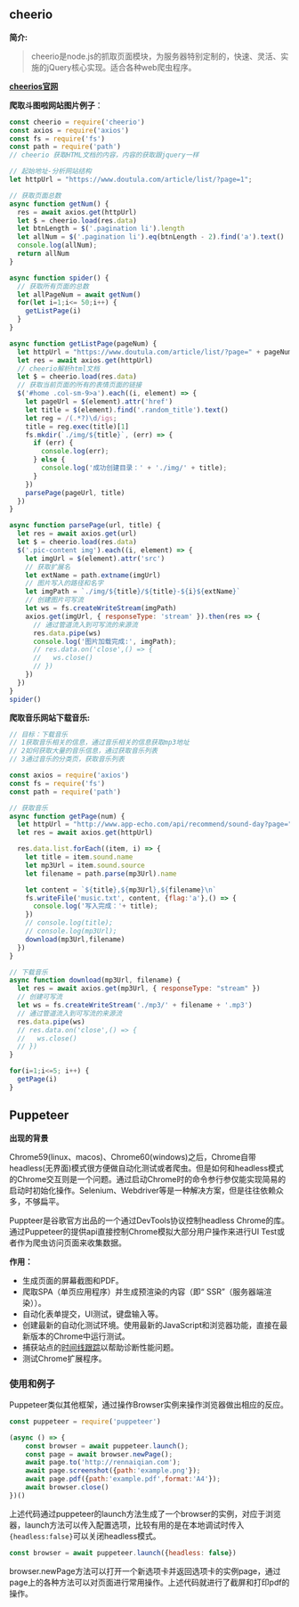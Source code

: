 ## cheerio

**简介:**

> cheerio是node.js的抓取页面模块，为服务器特别定制的，快速、灵活、实施的jQuery核心实现。适合各种web爬虫程序。

**[cheerios官网](https://cheerio.js.org/)**

**爬取斗图啦网站图片例子**：

```js
const cheerio = require('cheerio')
const axios = require('axios')
const fs = require('fs')
const path = require('path')
// cheerio 获取HTML文档的内容，内容的获取跟jquery一样

// 起始地址-分析网站结构
let httpUrl = "https://www.doutula.com/article/list/?page=1";

// 获取页面总数
async function getNum() {
  res = await axios.get(httpUrl)
  let $ = cheerio.load(res.data)
  let btnLength = $('.pagination li').length
  let allNum = $('.pagination li').eq(btnLength - 2).find('a').text()
  console.log(allNum);
  return allNum
}

async function spider() {
  // 获取所有页面的总数
  let allPageNum = await getNum()
  for(let i=1;i<= 50;i++) {
    getListPage(i)
  }
}

async function getListPage(pageNum) {
  let httpUrl = "https://www.doutula.com/article/list/?page=" + pageNum;
  let res = await axios.get(httpUrl)
  // cheerio解析html文档
  let $ = cheerio.load(res.data)
  // 获取当前页面的所有的表情页面的链接
  $('#home .col-sm-9>a').each((i, element) => {
    let pageUrl = $(element).attr('href')
    let title = $(element).find('.random_title').text()
    let reg = /(.*?)\d/igs;
    title = reg.exec(title)[1]
    fs.mkdir(`./img/${title}`, (err) => {
      if (err) {
        console.log(err);
      } else {
        console.log('成功创建目录：' + './img/' + title);
      }
    })
    parsePage(pageUrl, title)
  })
}

async function parsePage(url, title) {
  let res = await axios.get(url)
  let $ = cheerio.load(res.data)
  $('.pic-content img').each((i, element) => {
    let imgUrl = $(element).attr('src')
    // 获取扩展名
    let extName = path.extname(imgUrl)
    // 图片写入的路径和名字
    let imgPath = `./img/${title}/${title}-${i}${extName}`
    // 创建图片可写流
    let ws = fs.createWriteStream(imgPath)
    axios.get(imgUrl, { responseType: 'stream' }).then(res => {
      // 通过管道流入到可写流的来源流
      res.data.pipe(ws)
      console.log('图片加载完成:', imgPath);
      // res.data.on('close',() => {
      //   ws.close()
      // })
    })
  })
}
spider()
```



**爬取音乐网站下载音乐:**

```js
// 目标：下载音乐
// 1获取音乐相关的信息，通过音乐相关的信息获取mp3地址
// 2如何获取大量的音乐信息，通过获取音乐列表
// 3通过音乐的分类页，获取音乐列表

const axios = require('axios')
const fs = require('fs')
const path = require('path')

// 获取音乐
async function getPage(num) {
  let httpUrl = "http://www.app-echo.com/api/recommend/sound-day?page=" + num
  let res = await axios.get(httpUrl)

  res.data.list.forEach((item, i) => {
    let title = item.sound.name
    let mp3Url = item.sound.source
    let filename = path.parse(mp3Url).name

    let content = `${title},${mp3Url},${filename}\n`
    fs.writeFile('music.txt', content, {flag:'a'},() => {
      console.log('写入完成：'+ title);
    })
    // console.log(title);
    // console.log(mp3Url);
    download(mp3Url,filename)
  })
}

// 下载音乐
async function download(mp3Url, filename) {
  let res = await axios.get(mp3Url, { responseType: "stream" })
  // 创建可写流
  let ws = fs.createWriteStream('./mp3/' + filename + '.mp3')
  // 通过管道流入到可写流的来源流
  res.data.pipe(ws)
  // res.data.on('close',() => {
  //   ws.close()
  // })
}

for(i=1;i<=5; i++) {
  getPage(i)
}

```

## Puppeteer

**出现的背景**

Chrome59(linux、macos)、Chrome60(windows)之后，Chrome自带headless(无界面)模式很方便做自动化测试或者爬虫。但是如何和headless模式的Chrome交互则是一个问题。通过启动Chrome时的命令参行参仅能实现简易的启动时初始化操作。Selenium、Webdriver等是一种解决方案，但是往往依赖众多，不够扁平。

Puppteer是谷歌官方出品的一个通过DevTools协议控制headless Chrome的库。通过Puppeteer的提供api直接控制Chrome模拟大部分用户操作来进行UI Test或者作为爬虫访问页面来收集数据。

**作用：**

- 生成页面的屏幕截图和PDF。
- 爬取SPA（单页应用程序）并生成预渲染的内容（即“ SSR”（服务器端渲染））。
- 自动化表单提交，UI测试，键盘输入等。
- 创建最新的自动化测试环境。使用最新的JavaScript和浏览器功能，直接在最新版本的Chrome中运行测试。
- 捕获站点的[时间线跟踪](https://developers.google.com/web/tools/chrome-devtools/evaluate-performance/reference)以帮助诊断性能问题。
- 测试Chrome扩展程序。

### 使用和例子

Puppeteer类似其他框架，通过操作Browser实例来操作浏览器做出相应的反应。

```js
const puppeteer = require('puppeteer')

(async () => {
    const browser = await puppeteer.launch();
    const page = await browser.newPage();
    await page.to('http://rennaiqian.com');
    await page.screenshot({path:'example.png'});
    await page.pdf({path:'example.pdf',format:'A4'});
    await browser.close()
})()
```

上述代码通过puppeteer的launch方法生成了一个browser的实例，对应于浏览器，launch方法可以传入配置选项，比较有用的是在本地调试时传入`{headless:false}`可以关闭headless模式。

```js
const browser = await puppeteer.launch({headless: false})
```

browser.newPage方法可以打开一个新选项卡并返回选项卡的实例page，通过page上的各种方法可以对页面进行常用操作。上述代码就进行了截屏和打印pdf的操作。





